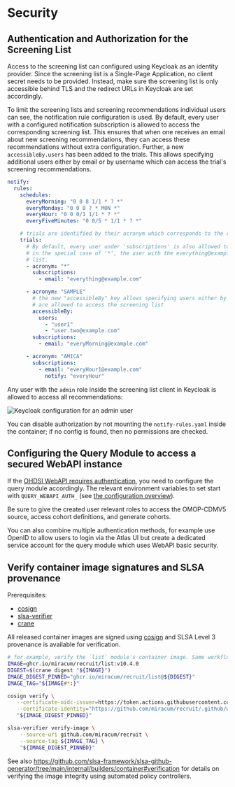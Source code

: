 # Security

## Authentication and Authorization for the Screening List

Access to the screening list can configured using Keycloak as an identity provider.
Since the screening list is a Single-Page Application, no client secret needs to be provided.
Instead, make sure the screening list is only accessible behind TLS and the redirect URLs in Keycloak are set accordingly.

To limit the screening lists and screening recommendations individual users can see, the notification rule configuration
is used.
By default, every user with a configured notification subscription is allowed to access the corresponding screening list.
This ensures that when one receives an email about new screening recommendations, they can access these recommendations
without extra configuration. Further, a new `accessibleBy.users` has been added to the trials. This allows specifying
additional users either by email or by username which can access the trial's screening recommendations.

```yaml
notify:
  rules:
    schedules:
      everyMorning: "0 0 8 1/1 * ? *"
      everyMonday: "0 0 8 ? * MON *"
      everyHour: "0 0 0/1 1/1 * ? *"
      everyFiveMinutes: "0 0/5 * 1/1 * ? *"

    # trials are identified by their acronym which corresponds to the cohort's title in Atlas or the "[acronym=XYZ]" tag
    trials:
      # By default, every user under 'subscriptions' is also allowed to access the corresponding screening list,
      # in the special case of '*', the user with the everything@example.com address is allowed to access every
      # list.
      - acronym: "*"
        subscriptions:
          - email: "everything@example.com"

      - acronym: "SAMPLE"
        # the new "accessibleBy" key allows specifying users either by username or email address that
        # are allowed to access the screening list
        accessibleBy:
          users:
            - "user1"
            - "user.two@example.com"
        subscriptions:
          - email: "everyMorning@example.com"

      - acronym: "AMICA"
        subscriptions:
          - email: "everyHour1@example.com"
            notify: "everyHour"
```

Any user with the `admin` role inside the screening list client in Keycloak is allowed to access all recommendations:

![Keycloak configuration for an admin user](../_img/security/keycloak-admin-role.png)

You can disable authorization by not mounting the `notify-rules.yaml` inside the container; if no config is found,
then no permissions are checked.

## Configuring the Query Module to access a secured WebAPI instance

If the [OHDSI WebAPI requires authentication](https://github.com/OHDSI/WebAPI/wiki/Security-Configuration),
you need to configure the query module accordingly. The relevant environment variables to set start with
`QUERY_WEBAPI_AUTH_` (see [the configuration overview](options.md)).

Be sure to give the created user relevant roles to access the OMOP-CDMV5 source, access cohort definitions,
and generate cohorts.

You can also combine multiple authentication methods, for example use OpenID to allow users to login via the
Atlas UI but create a dedicated service account for the query module which uses WebAPI basic security.

## Verify container image signatures and SLSA provenance

Prerequisites:

- [cosign](https://github.com/sigstore/cosign/releases)
- [slsa-verifier](https://github.com/slsa-framework/slsa-verifier/releases)
- [crane](https://github.com/google/go-containerregistry/releases)

All released container images are signed using [cosign](https://github.com/sigstore/cosign) and SLSA Level 3 provenance
is available for verification.

<!-- x-release-please-start-version -->

```sh
# for example, verify the `list` module's container image. Same workflow applies to `query` and `notify`.
IMAGE=ghcr.io/miracum/recruit/list:v10.4.0
DIGEST=$(crane digest "${IMAGE}")
IMAGE_DIGEST_PINNED="ghcr.io/miracum/recruit/list@${DIGEST}"
IMAGE_TAG="${IMAGE#*:}"

cosign verify \
   --certificate-oidc-issuer=https://token.actions.githubusercontent.com \
   --certificate-identity="https://github.com/miracum/recruit/.github/workflows/build.yaml@refs/tags/${IMAGE_TAG}" \
   "${IMAGE_DIGEST_PINNED}"

slsa-verifier verify-image \
    --source-uri github.com/miracum/recruit \
    --source-tag ${IMAGE_TAG} \
    "${IMAGE_DIGEST_PINNED}"
```

<!-- x-release-please-end -->

See also <https://github.com/slsa-framework/slsa-github-generator/tree/main/internal/builders/container#verification>
for details on verifying the image integrity using automated policy controllers.
